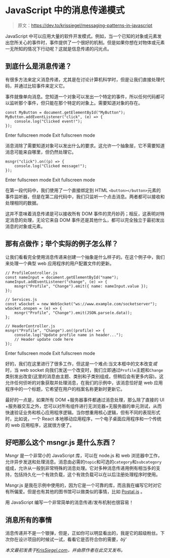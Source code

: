 # JavaScript 中的消息传递模式

> 原文：<https://dev.to/krissiegel/messaging-patterns-in-javascript>

JavaScript 中可以应用大量的软件开发模式。例如，当一个已知的对象或元素发出您所关心的事件时，事件提供了一个很好的机制。但是如果你想在对物体或元素一无所知的情况下行动呢？这就是信息传递的闪光点。

## 到底什么是消息传递？

有很多方法来定义消息传递，尤其是在讨论计算机科学时，但是让我们直接处理代码，并通过比较事件来定义它。

事件就像单向消息。您知道一个对象可以发出一个特定的事件，所以任何代码都可以监听那个事件，但只能在那个特定的对象上。需要知道对象的存在。

```
const MyButton = document.getElementById("MyButton");
MyButton.addEventListener("click", (e) => {
    console.log("Clicked event!");
}); 
```

Enter fullscreen mode Exit fullscreen mode

消息消除了需要知道对象可以发出什么的要求。这允许一个抽象层，它不需要知道消息可能来自哪里，但仍然处理它。

```
msngr("click").on((p) => {
    console.log("Clicked message!");
}); 
```

Enter fullscreen mode Exit fullscreen mode

在第一段代码中，我们使用了一个直接绑定到 HTML `<button></button>`元素的事件监听器，但是在第二段代码中，我们只监听一个点击消息。两者都可以接收和处理相同的数据。

这并不意味着消息传递是可以接收所有 DOM 事件的灵丹妙药；相反，这表明对特定消息的处理，无论它来自 DOM 事件还是其他什么，都可以完全独立于最初发出消息的对象或元素。

## 那有点做作；举个实际的例子怎么样？

让我们看看完全使用消息传递来创建一个抽象是什么样子的。在这个例子中，我们来处理一个典型 web 应用程序的用户配置文件的更新。

```
// ProfileController.js
const nameInput = document.getElementById("name");
nameInput.addEventListener("change", (e) => {
    msngr("Profile", "Change").emit({ name: nameInput.value });
});

// Services.js
const wSocket = new WebSocket("ws://www.example.com/socketserver");
wSocket.onopen = (e) => {
    msngr("Profile", "Change").emit(JSON.parse(e.data));
};

// HeaderController.js
msngr("Profile", "Change").on((profile) => {
    console.log("Update profile name in header...");
    // Header update code here
}); 
```

Enter fullscreen mode Exit fullscreen mode

好的，我们在这里进行了很多工作，但这是一个难点:当文本框中的文本改变*或*时，当 web socket 向我们发送一个改变时，我们立即通过`Profile`主题和`Change`类别发出改变(这里的消息由主题、类别和子类别组成，但稍后会有更多内容)。这允许任何侦听的对象获取并处理消息，在我们的示例中，该消息恰好是 web 应用程序中的一个标题，它希望在用户的档案名称更新时更新它。

最好的一点是，如果所有 DOM +服务器事件都通过消息处理，那么除了直接的 UI +服务器交互之外，您可以对所有组件进行无浏览器+无服务器的单元测试，从而快速验证业务和核心应用程序逻辑。当你想重用核心逻辑，但有不同的表现形式时，比如说，一个 React 本地移动应用程序，一个电子桌面应用程序和一个传统的 web 应用程序，这就很方便了。

## 好吧那么这个 msngr.js 是什么东西？

Msngr 是一个非常小的 JavaScript 库，可以在 node.js 和 web 浏览器中工作，允许异步发送和处理消息。消息由必需的`topic`和可选的`category`和`subcategory`组成，允许从一般到非常特殊的消息处理。它对多种消息传递用例有相当多的支持，包括持久化一个有效负载，这个有效负载可以在以后注册处理程序时使用。

Msngr.js 是我在示例中使用的，因为它是一个可靠的库，而且我在编写它时对它有所偏爱。但是也有其他的图书馆可以做类似的事情，比如 [Postal.js](https://github.com/postaljs/postal.js/) 。

用 JavaScript 编写一个非常简单的消息传递/发布机制也很容易！

## 消息所有的事情

消息传递并不是一个银弹，但是，正如你可以明显看出的，我是它的超级粉丝。下次你在设计项目的时候试一试，看看它是否符合你的需要，ðÿ'

*本文最初发表于[KrisSiegel.com](https://www.krissiegel.com/publications/messaging-patterns-in-javascript)，并由原作者在此交叉发布。*